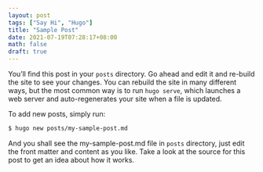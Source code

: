 ```yaml
---
layout: post
tags: ["Say Hi", "Hugo"]
title: "Sample Post"
date: 2021-07-19T07:28:17+08:00
math: false
draft: true
---
```

You’ll find this post in your `posts` directory. Go ahead and edit it and re-build the site to see your changes. You can rebuild the site in many different ways, but the most common way is to run `hugo serve`, which launches a web server and auto-regenerates your site when a file is updated.

To add new posts, simply run:
```bash
$ hugo new posts/my-sample-post.md
```
And you shall see the my-sample-post.md file in `posts` directory, just edit the front matter and content as you like. Take a look at the source for this post to get an idea about how it works.

